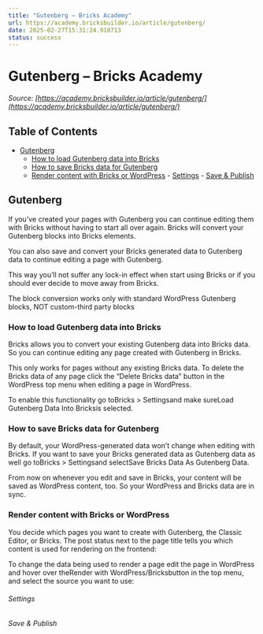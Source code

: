 ```yaml
---
title: "Gutenberg – Bricks Academy"
url: https://academy.bricksbuilder.io/article/gutenberg/
date: 2025-02-27T15:31:24.910713
status: success
---
```


# Gutenberg – Bricks Academy

*Source: [https://academy.bricksbuilder.io/article/gutenberg/](https://academy.bricksbuilder.io/article/gutenberg/)*

## Table of Contents

- [Gutenberg](#gutenberg)
  - [How to load Gutenberg data into Bricks](#how-to-load-gutenberg-data-into-bricks)
  - [How to save Bricks data for Gutenberg](#how-to-save-bricks-data-for-gutenberg)
  - [Render content with Bricks or WordPress](#render-content-with-bricks-or-wordpress)
        - [Settings](#settings)
        - [Save & Publish](#save--publish)

## Gutenberg

If you’ve created your pages with Gutenberg you can continue editing them with Bricks without having to start all over again. Bricks will convert your Gutenberg blocks into Bricks elements.

You can also save and convert your Bricks generated data to Gutenberg data to continue editing a page with Gutenberg.

This way you’ll not suffer any lock-in effect when start using Bricks or if you should ever decide to move away from Bricks.

The block conversion works only with standard WordPress Gutenberg blocks, NOT custom-third party blocks

### How to load Gutenberg data into Bricks

Bricks allows you to convert your existing Gutenberg data into Bricks data. So you can continue editing any page created with Gutenberg in Bricks.

This only works for pages without any existing Bricks data. To delete the Bricks data of any page click the “Delete Bricks data” button in the WordPress top menu when editing a page in WordPress.

To enable this functionality go toBricks > Settingsand make sureLoad Gutenberg Data Into Bricksis selected.

### How to save Bricks data for Gutenberg

By default, your WordPress-generated data won’t change when editing with Bricks. If you want to save your Bricks generated data as Gutenberg data as well go toBricks > Settingsand selectSave Bricks Data As Gutenberg Data.

From now on whenever you edit and save in Bricks, your content will be saved as WordPress content, too. So your WordPress and Bricks data are in sync.

### Render content with Bricks or WordPress

You decide which pages you want to create with Gutenberg, the Classic Editor, or Bricks. The post status next to the page title tells you which content is used for rendering on the frontend:

To change the data being used to render a page edit the page in WordPress and hover over theRender with WordPress/Bricksbutton in the top menu, and select the source you want to use:

###### Settings

###### Save & Publish

